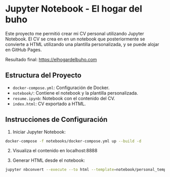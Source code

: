 # Jupyter Notebook - El hogar del buho

Este proyecto me permitió crear mi CV personal utilizando Jupyter Notebook. El CV se crea en en un notebook que posteriormente se convierte a HTML utilizando una plantilla personalizada, y se puede alojar en GitHub Pages.

Resultado final: https://elhogardelbuho.com

## Estructura del Proyecto

- `docker-compose.yml`: Configuración de Docker.
- `notebook/`: Contiene el notebook y la plantilla personalizada.
- `resume.ipynb`: Notebook con el contenido del CV.
- `index.html`: CV exportado a HTML.

## Instrucciones de Configuración

1. Iniciar Jupyter Notebook:

```bash
docker-compose -f notebooks/docker-compose.yml up --build -d
```

2. Visualiza el contenido en localhost:8888 

3. Generar HTML desde el notebook:

```bash
jupyter nbconvert --execute --to html --template=notebook/personal_template --output=../index.html notebook/resume.ipynb
```
